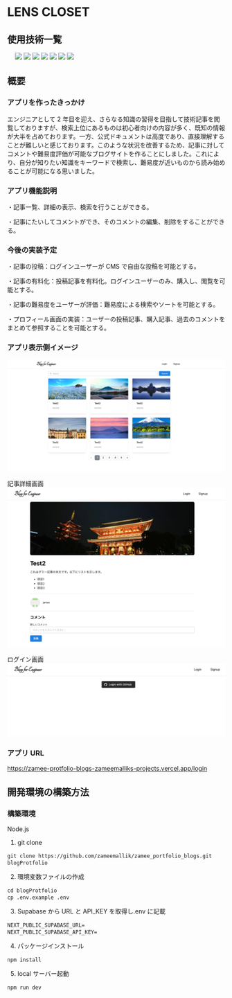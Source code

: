 # LENS CLOSET

## 使用技術一覧

<p style="display: inline">
　<!-- フロントエンドの言語一覧 -->
    <img src="https://img.shields.io/badge/-HTML-FF5733.svg?logo=html5&logoColor=FFFFFF&style=for-the-badge">
    <img src="https://img.shields.io/badge/-CSS-2965f1.svg?logo=css3&logoColor=white&style=for-the-badge">
    <img src="https://img.shields.io/badge/-TypeScript-007ACC.svg?logo=typescript&logoColor=white&style=for-the-badge">
    <!-- フレームワーク -->
    <img src="https://img.shields.io/badge/-React-61DAFB.svg?logo=react&logoColor=black&style=for-the-badge">  
  <img src="https://img.shields.io/badge/-Next.js-000000.svg?logo=nextdotjs&style=for-the-badge">
  <!-- DB -->
  <img src="https://img.shields.io/badge/-Supabase-3ECF8E.svg?logo=supabase&logoColor=white&style=for-the-badge">
  <!-- インフラ -->
  <img src="https://img.shields.io/badge/-Vercel-000000.svg?logo=vercel&style=for-the-badge">
</p>

## 概要

### アプリを作ったきっかけ

エンジニアとして 2 年目を迎え、さらなる知識の習得を目指して技術記事を閲覧しておりますが、検索上位にあるものは初心者向けの内容が多く、既知の情報が大半を占めております。一方、公式ドキュメントは高度であり、直接理解することが難しいと感じております。このような状況を改善するため、記事に対してコメントや難易度評価が可能なブログサイトを作ることにしました。これにより、自分が知りたい知識をキーワードで検索し、難易度が近いものから読み始めることが可能になる思いました。

### アプリ機能説明

・記事一覧、詳細の表示、検索を行うことができる。

・記事にたいしてコメントができ、そのコメントの編集、削除をすることができる。

### 今後の実装予定

・記事の投稿：ログインユーザーが CMS で自由な投稿を可能とする。

・記事の有料化：投稿記事を有料化。ログインユーザーのみ、購入し、閲覧を可能とする。

・記事の難易度をユーザーが評価：難易度による検索やソートを可能とする。

・プロフィール画面の実装：ユーザーの投稿記事、購入記事、過去のコメントをまとめて参照することを可能とする。

### アプリ表示側イメージ

![スクリーンショット 2025-01-08 1 48 23](/public/top_page.png)

記事詳細画面
![スクリーンショット 2025-01-10 1 53 01](/public/blog_page.png)

ログイン画面
![スクリーンショット 2025-01-10 1 54 46](/public/login.png)

### アプリ URL

https://zamee-protfolio-blogs-zameemalliks-projects.vercel.app/login

## 開発環境の構築方法

### 構築環境

Node.js

1. git clone

```
git clone https://github.com/zameemallik/zamee_portfolio_blogs.git blogProtfolio
```

2. 環境変数ファイルの作成

```
cd blogProtfolio
cp .env.example .env
```

3. Supabase から URL と API_KEY を取得し.env に記載

```
NEXT_PUBLIC_SUPABASE_URL=
NEXT_PUBLIC_SUPABASE_API_KEY=
```

4. パッケージインストール

```
npm install
```

5. local サーバー起動

```
npm run dev
```
